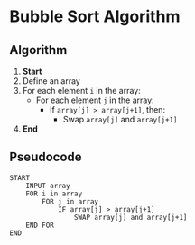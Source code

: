 # Bubble Sort Algorithm

## Algorithm
1. **Start**
2. Define an array
3. For each element `i` in the array:
   - For each element `j` in the array:
     - If `array[j] > array[j+1]`, then:
       - Swap `array[j]` and `array[j+1]`
4. **End**

## Pseudocode
```
START
    INPUT array 
    FOR i in array
        FOR j in array
            IF array[j] > array[j+1]
                SWAP array[j] and array[j+1]
    END FOR 
END
```
